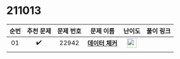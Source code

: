 # 211013

| 순번 |     추천 문제      | 문제 번호 |                          문제 이름                           |                            난이도                            | 풀이 링크 |
| :--: | :----------------: | :-------: | :----------------------------------------------------------: | :----------------------------------------------------------: | :-------: |
|  01  | :heavy_check_mark: |   22942   | <a href="https://www.acmicpc.net/problem/22942">**데이터 체커**</a> | <img height="25px" width="25px" src="https://static.solved.ac/tier_small/0.svg"/> |           |
|      |                    |           |                                                              |                                                              |           |

